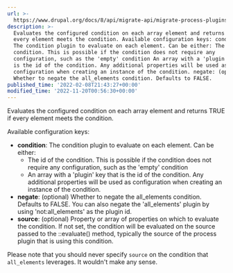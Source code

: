 ```yaml
---
url: >-
  https://www.drupal.org/docs/8/api/migrate-api/migrate-process-plugins/process-plugins-from-contrib-modules/migrate-conditions/migrate-conditions-condition-plugins/all-elements
description: >-
  Evaluates the configured condition on each array element and returns TRUE if
  every element meets the condition. Available configuration keys: condition:
  The condition plugin to evaluate on each element. Can be either: The id of the
  condition. This is possible if the condition does not require any
  configuration, such as the 'empty' condition An array with a 'plugin' key that
  is the id of the condition. Any additional properties will be used as
  configuration when creating an instance of the condition. negate: (optional)
  Whether to negate the all_elements condition. Defaults to FALSE.
published_time: '2022-02-08T21:43:27+00:00'
modified_time: '2022-11-20T00:56:30+00:00'
---
```

Evaluates the configured condition on each array element and returns TRUE if every element meets the condition.

Available configuration keys:

* **condition**: The condition plugin to evaluate on each element. Can be either:  
   * The id of the condition. This is possible if the condition does not require any configuration, such as the 'empty' condition  
   * An array with a 'plugin' key that is the id of the condition. Any additional properties will be used as configuration when creating an instance of the condition.
* **negate**: (optional) Whether to negate the all\_elements condition. Defaults to FALSE. You can also negate the 'all\_elements' plugin by using 'not:all\_elements' as the plugin id.
* **source**: (optional) Property or array of properties on which to evaluate the condition. If not set, the condition will be evaluated on the source passed to the ::evaluate() method, typically the source of the process plugin that is using this condition.

Please note that you should never specify `source` on the condition that `all_elements` leverages. It wouldn't make any sense.